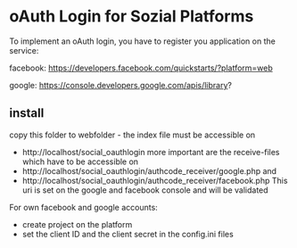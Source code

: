 # oAuth Login for Sozial Platforms

To implement an oAuth login, you have to register you application on the service:

facebook: https://developers.facebook.com/quickstarts/?platform=web

google: https://console.developers.google.com/apis/library?


## install 
copy this folder to webfolder - the index file must be accessible on 
- http://localhost/social_oauthlogin
more important are the receive-files which have to be accessible on
- http://localhost/social_oauthlogin/authcode_receiver/google.php
and 
- http://localhost/social_oauthlogin/authcode_receiver/facebook.php
This uri is set on the google and facebook console and will be validated

For own facebook and google accounts: 
- create project on the platform
- set the client ID and the client secret in the config.ini files

